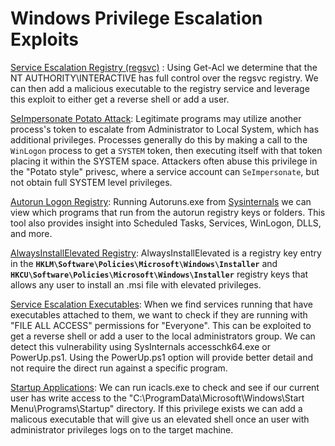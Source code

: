 # Windows Privilege Escalation Exploits

[Service Escalation Registry (regsvc)](https://github.com/KaminoSec/windows_privesc/tree/main/service_escalation_registry) : Using Get-Acl we determine that the NT AUTHORITY\INTERACTIVE has full control over the regsvc registry. We can then add a malicious executable to the registry service and leverage this exploit to either get a reverse shell or add a user.

[SeImpersonate Potato Attack](https://github.com/KaminoSec/windows_privesc/tree/main/impersonation_potato_attack): Legitimate programs may utilize another process's token to escalate from Administrator to Local System, which has additional privileges. Processes generally do this by making a call to the `WinLogon` process to get a `SYSTEM` token, then executing itself with that token placing it within the SYSTEM space. Attackers often abuse this privilege in the "Potato style" privesc, where a service account can `SeImpersonate`, but not obtain full SYSTEM level privileges.

[Autorun Logon Registry](https://github.com/KaminoSec/windows_privesc/tree/main/impersonation_potato_attack): Running Autoruns.exe from [Sysinternals](https://learn.microsoft.com/en-us/sysinternals/downloads/autorun) we can view which programs that run from the autorun registry keys or folders. This tool also provides insight into Scheduled Tasks, Services, WinLogon, DLLS, and more.

[AlwaysInstallElevated Registry](https://github.com/KaminoSec/windows_privesc/tree/main/always_install_elevated): AlwaysInstallElevated is a registry key entry in the **`HKLM\Software\Policies\Microsoft\Windows\Installer`** and **`HKCU\Software\Policies\Microsoft\Windows\Installer`** registry keys that allows any user to install an .msi file with elevated privileges.

[Service Escalation Executables](https://github.com/KaminoSec/windows_privesc/tree/main/service_escalation_executables): When we find services running that have executables attached to them, we want to check if they are running with "FILE ALL ACCESS" permissions for "Everyone". This can be exploited to get a reverse shell or add a user to the local administrators group. We can detect this vulnerability using SysInternals accesschk64.exe or PowerUp.ps1. Using the PowerUp.ps1 option will provide better detail and not require the direct run against a specific program.

[Startup Applications](https://github.com/KaminoSec/windows_privesc/tree/main/startup_applications): We can run icacls.exe to check and see if our current user has write access to the "C:\ProgramData\Microsoft\Windows\Start Menu\Programs\Startup" directory. If this privilege exists we can add a malicous executable that will give us an elevated shell once an user with administrator privileges logs on to the target machine.
